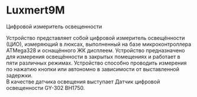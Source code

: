 # Luxmert9M
Цифровой измеритель освещенности

Устройство представляет собой цифровой измеритель
освещённости (ЦИО), измеряющий в люксах, выполненный на базе
микроконтроллера ATMega328 и оснащённого ЖК дисплеем.
Устройство предназначено для измерения освещённости в
закрытых помещениях и работает в пяти различных режимах.
Устройство способно проводить измерения по нажатию кнопки или
автономно в зависимости от выставленной задержки.  
В качестве датчика освещения выступает
Датчик цифровой освещенности GY-302 BH1750.


